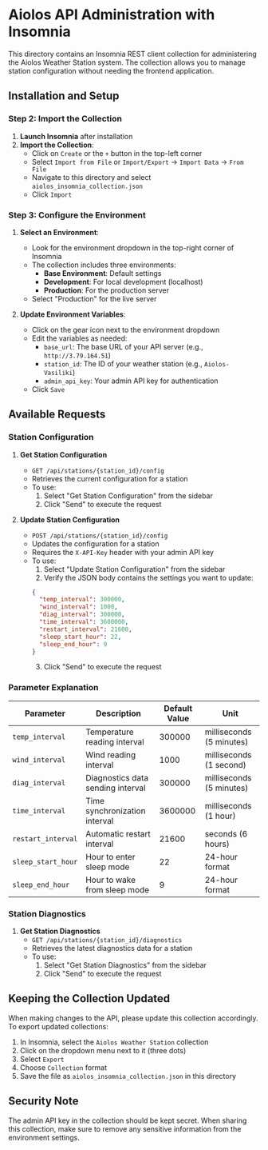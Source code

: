 # Aiolos API Administration with Insomnia

This directory contains an Insomnia REST client collection for administering the Aiolos Weather Station system. The collection allows you to manage station configuration without needing the frontend application.

## Installation and Setup

### Step 2: Import the Collection
1. **Launch Insomnia** after installation
2. **Import the Collection**:
   - Click on `Create` or the `+` button in the top-left corner
   - Select `Import from File` or `Import/Export` → `Import Data` → `From File`
   - Navigate to this directory and select `aiolos_insomnia_collection.json`
   - Click `Import`

### Step 3: Configure the Environment
1. **Select an Environment**:
   - Look for the environment dropdown in the top-right corner of Insomnia
   - The collection includes three environments:
     - **Base Environment**: Default settings
     - **Development**: For local development (localhost)
     - **Production**: For the production server
   - Select "Production" for the live server

2. **Update Environment Variables**:
   - Click on the gear icon next to the environment dropdown
   - Edit the variables as needed:
     - `base_url`: The base URL of your API server (e.g., `http://3.79.164.51`)
     - `station_id`: The ID of your weather station (e.g., `Aiolos-Vasiliki`)
     - `admin_api_key`: Your admin API key for authentication
   - Click `Save`

## Available Requests

### Station Configuration

1. **Get Station Configuration**
   - `GET /api/stations/{station_id}/config`
   - Retrieves the current configuration for a station
   - To use:
     1. Select "Get Station Configuration" from the sidebar
     2. Click "Send" to execute the request

2. **Update Station Configuration**
   - `POST /api/stations/{station_id}/config`
   - Updates the configuration for a station
   - Requires the `X-API-Key` header with your admin API key
   - To use:
     1. Select "Update Station Configuration" from the sidebar
     2. Verify the JSON body contains the settings you want to update:
     ```json
     {
       "temp_interval": 300000,
       "wind_interval": 1000,
       "diag_interval": 300000,
       "time_interval": 3600000,
       "restart_interval": 21600,
       "sleep_start_hour": 22,
       "sleep_end_hour": 9
     }
     ```
     3. Click "Send" to execute the request

### Parameter Explanation

| Parameter | Description | Default Value | Unit |
|-----------|-------------|---------------|------|
| `temp_interval` | Temperature reading interval | 300000 | milliseconds (5 minutes) |
| `wind_interval` | Wind reading interval | 1000 | milliseconds (1 second) |
| `diag_interval` | Diagnostics data sending interval | 300000 | milliseconds (5 minutes) |
| `time_interval` | Time synchronization interval | 3600000 | milliseconds (1 hour) |
| `restart_interval` | Automatic restart interval | 21600 | seconds (6 hours) |
| `sleep_start_hour` | Hour to enter sleep mode | 22 | 24-hour format |
| `sleep_end_hour` | Hour to wake from sleep mode | 9 | 24-hour format |

### Station Diagnostics

1. **Get Station Diagnostics**
   - `GET /api/stations/{station_id}/diagnostics`
   - Retrieves the latest diagnostics data for a station
   - To use:
     1. Select "Get Station Diagnostics" from the sidebar
     2. Click "Send" to execute the request

## Keeping the Collection Updated

When making changes to the API, please update this collection accordingly. To export updated collections:

1. In Insomnia, select the `Aiolos Weather Station` collection
2. Click on the dropdown menu next to it (three dots)
3. Select `Export`
4. Choose `Collection` format
5. Save the file as `aiolos_insomnia_collection.json` in this directory

## Security Note

The admin API key in the collection should be kept secret. When sharing this collection, make sure to remove any sensitive information from the environment settings.

